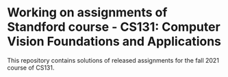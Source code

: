 # Working on assignments of Standford course - CS131: Computer Vision Foundations and Applications

This repository contains solutions of released assignments for the fall 2021 course of CS131.